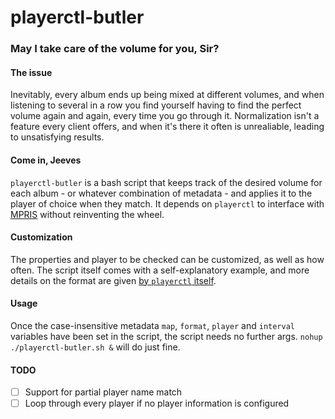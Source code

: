 # playerctl-butler
### May I take care of the volume for you, Sir?

#### The issue
Inevitably, every album ends up being mixed at different volumes, and when listening to several in a row you find yourself having to find the perfect volume again and again, every time you go through it. Normalization isn't a feature every client offers, and when it's there it often is unrealiable, leading to unsatisfying results.

#### Come in, Jeeves
`playerctl-butler` is a bash script that keeps track of the desired volume for each album - or whatever combination of metadata - and applies it to the player of choice when they match. It depends on `playerctl` to interface with [MPRIS](https://specifications.freedesktop.org/mpris-spec/latest/) without reinventing the wheel.

#### Customization
The properties and player to be checked can be customized, as well as how often. The script itself comes with a self-explanatory example, and more details on the format are given [by `playerctl` itself](https://github.com/altdesktop/playerctl#printing-properties-and-metadata).

#### Usage
Once the case-insensitive metadata `map`, `format`, `player` and `interval` variables have been set in the script, the script needs no further args. `nohup ./playerctl-butler.sh &` will do just fine.

#### TODO
- [ ] Support for partial player name match
- [ ] Loop through every player if no player information is configured

